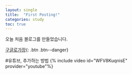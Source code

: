 ```yaml
---
layout: single
title:  "First Posting!"
categories: study
toc: true
---
```


오늘 처음 블로그를 만들었습니다.

[구글로가장](https://www.google.com){: .btn .btn--danger}

#유튜브, 추가하는 방법
{% include video id="WFV8KuqnisE" provider="youtube"%}
